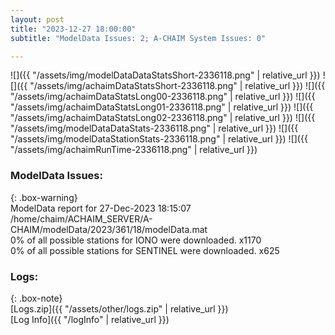 ```yaml
---
layout: post
title: "2023-12-27 18:00:00"
subtitle: "ModelData Issues: 2; A-CHAIM System Issues: 0"

---
```


![]({{ "/assets/img/modelDataDataStatsShort-2336118.png" | relative_url }})
![]({{ "/assets/img/achaimDataStatsShort-2336118.png" | relative_url }})
![]({{ "/assets/img/achaimDataStatsLong00-2336118.png" | relative_url }})
![]({{ "/assets/img/achaimDataStatsLong01-2336118.png" | relative_url }})
![]({{ "/assets/img/achaimDataStatsLong02-2336118.png" | relative_url }})
![]({{ "/assets/img/modelDataDataStats-2336118.png" | relative_url }})
![]({{ "/assets/img/modelDataStationStats-2336118.png" | relative_url }})
![]({{ "/assets/img/achaimRunTime-2336118.png" | relative_url }})


### ModelData Issues:  
  
{: .box-warning}  
 ModelData report for 27-Dec-2023 18:15:07   
 /home/chaim/ACHAIM_SERVER/A-CHAIM/modelData/2023/361/18/modelData.mat   
 0% of all possible stations for IONO were downloaded. x1170   
 0% of all possible stations for SENTINEL were downloaded. x625   
  


### Logs:  
  
{: .box-note}  
[Logs.zip]({{ "/assets/other/logs.zip" | relative_url }})  
[Log Info]({{ "/logInfo" | relative_url }})  

